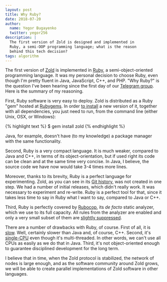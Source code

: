 ```yaml
---
layout: post
title: Why Ruby?
date: 2018-07-20
author:
  name: Yegor Bugayenko
  twitter: yegor256
description: |
  The first version of Zold is designed and implemented in
  Ruby, a semi-OOP programming language; what is the reason
  behind this tech decision?
tags: algorithm
---
```


The first version of [Zold](https://github.com/zold-io/zold) is implemented
in [Ruby](https://www.ruby-lang.org/en/),
a semi-object-oriented programming language. It was my personal
decision to choose Ruby, even though I'm pretty fluent in Java, JavaScript,
C++, and PHP. "Why Ruby?" is the question I've been hearing since the first day of our [Telegram group](https://t.me/zold_io).
Here is the summary of my reasoning.

<!--more-->

First, Ruby software is very easy to deploy. Zold is distributed
as a Ruby "gem" hosted at [Rubygems](https://rubygems.org/gems/zold).
In order [to install](https://github.com/zold-io/zold/blob/master/INSTALL.md)
a new version of it, together with all
dependencies, you just need to run, from the
command line (either Unix, OSX, or Windows):

{% highlight text %}
$ gem install zold
{% endhighlight %}

Java, for example, doesn't have (to my knowledge) a package manager
with the same functionality.

Second, Ruby is a very compact language. It is much weaker, compared to
Java and C++, in terms of its object-orientation, but if used right
its code can be clean and at the same time very concise. In Java, I believe,
the source code we have now would take 3-4 times more lines.

Moreover, thanks to its brevity, Ruby is a perfect language for experimenting. Zold,
as you can see in its
[Git history](https://github.com/zold-io/zold/commits/master),
was not created in one step. We had a number of initial releases, which
didn't really work. It was necessary to experiment and re-write. Ruby is a perfect
tool for that, since it takes less time to say in Ruby
what I want to say, compared to Java or C++.

Third, Ruby is perfectly covered by [Rubocop](https://github.com/rubocop-hq/rubocop),
its *de facto* static analyzer, which we use to its full capacity. All rules
from the analyzer are enabled and only a very small subset of them are
[slightly suppressed](https://github.com/zold-io/zold/blob/0.14.16/.rubocop.yml).

There are a number of drawbacks with Ruby, of course. First of all, it is [slow](https://stackoverflow.com/questions/2529852/why-do-people-say-that-ruby-is-slow).
Well, certainly slower than Java and, of course, C++. Second,
it's [single-CPU](https://stackoverflow.com/questions/26579532/ruby-how-to-thread-across-cores-processors)
even though it's multi-threaded. In other words, we can't
use all CPUs as easily as we do that in Java. Third, it's not object-oriented
enough to guarantee disciplined development for the long term.

I believe that in time, when the Zold protocol is stabilized, the network
of nodes is large enough, and as the software community around Zold grows, we will be
able to create parallel implementations of Zold software in other languages.
